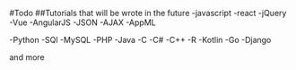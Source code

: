 #Todo
##Tutorials that will be wrote in the future
-javascript
-react
-jQuery
-Vue
-AngularJS
-JSON
-AJAX
-AppML

-Python
-SQl
-MySQL
-PHP
-Java 
-C 
-C#
-C++
-R 
-Kotlin 
-Go
-Django

and more
